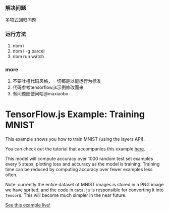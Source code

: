 ### 解决问题
多项式回归问题

### 运行方法
1. nbm i 
2. nbm i -g parcel
3. nbm run watch

### more
1. 不要吐槽代码风格，一切都是以能运行为标准
2. 代码参考tensorflow.js示例修改而来
3. 有问题随便问哈@maxiaobo

# TensorFlow.js Example: Training MNIST

This example shows you how to train MNIST (using the layers API).

You can check out the tutorial that accompanies this example [here](https://js.tensorflow.org/tutorials/mnist.html).

This model will compute accuracy over 1000 random test set examples every 5
steps, plotting loss and accuracy as the model is training. Training time can
be reduced by computing accuracy over fewer examples less often.

Note: currently the entire dataset of MNIST images is stored in a PNG image we have
sprited, and the code in `data.js` is responsible for converting it into
`Tensor`s. This will become much simpler in the near future.

[See this example live!](https://storage.googleapis.com/tfjs-examples/mnist/dist/index.html)
